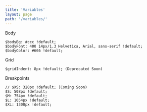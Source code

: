 ```yaml
---
title: 'Variables'
layout: page
path: '/variables/'
---
```


Body

    $bodyBg: #ccc !default;
    $bodyFont: 400 14px/1.3 Helvetica, Arial, sans-serif !default;
    $bodyColor: #666 !default;

Grid

    $gridIndent: 8px !default; (Deprecated Soon)

Breakpoints

    // $XS: 320px !default; (Coming Soon)
    $S: 508px !default;
    $M: 754px !default;
    $L: 1054px !default;
    $XL: 1300px !default;

